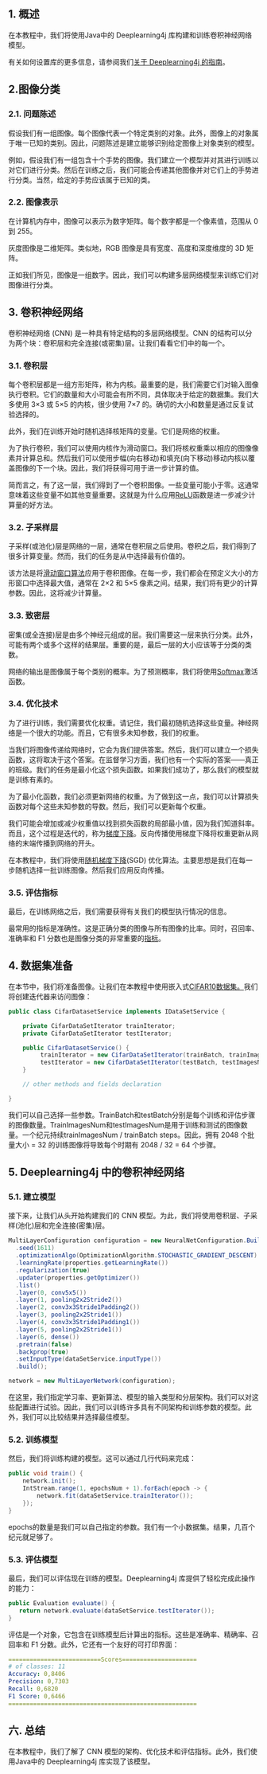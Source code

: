## 1. 概述

在本教程中，我们将使用Java中的 Deeplearning4j 库构建和训练卷积神经网络模型。

有关如何设置库的更多信息，请参阅我们[关于 Deeplearning4j 的指南](https://www.baeldung.com/deeplearning4j)。

## 2.图像分类

### 2.1. 问题陈述

假设我们有一组图像。每个图像代表一个特定类别的对象。此外，图像上的对象属于唯一已知的类别。因此，问题陈述是建立能够识别给定图像上对象类别的模型。

例如，假设我们有一组包含十个手势的图像。我们建立一个模型并对其进行训练以对它们进行分类。然后在训练之后，我们可能会传递其他图像并对它们上的手势进行分类。当然，给定的手势应该属于已知的类。

### 2.2. 图像表示

在计算机内存中，图像可以表示为数字矩阵。每个数字都是一个像素值，范围从 0 到 255。

灰度图像是二维矩阵。类似地，RGB 图像是具有宽度、高度和深度维度的 3D 矩阵。

正如我们所见，图像是一组数字。因此，我们可以构建多层网络模型来训练它们对图像进行分类。

## 3. 卷积神经网络

卷积神经网络 (CNN) 是一种具有特定结构的多层网络模型。CNN 的结构可以分为两个块：卷积层和完全连接(或密集)层。让我们看看它们中的每一个。

### 3.1. 卷积层

每个卷积层都是一组方形矩阵，称为内核。最重要的是，我们需要它们对输入图像执行卷积。它们的数量和大小可能会有所不同，具体取决于给定的数据集。我们大多使用 3×3 或 5×5 的内核，很少使用 7×7 的。确切的大小和数量是通过反复试验选择的。

此外，我们在训练开始时随机选择核矩阵的变量。它们是网络的权重。

为了执行卷积，我们可以使用内核作为滑动窗口。我们将核权重乘以相应的图像像素并计算总和。然后我们可以使用步幅(向右移动)和填充(向下移动)移动内核以覆盖图像的下一个块。因此，我们将获得可用于进一步计算的值。

简而言之，有了这一层，我们得到了一个卷积图像。一些变量可能小于零。这通常意味着这些变量不如其他变量重要。这就是为什么应用[ReLU](https://en.wikipedia.org/wiki/Rectifier_(neural_networks))函数是进一步减少计算量的好方法。

### 3.2. 子采样层

子采样(或池化)层是网络的一层，通常在卷积层之后使用。卷积之后，我们得到了很多计算变量。然而，我们的任务是从中选择最有价值的。

该方法是将[滑动窗口算法](https://www.baeldung.com/cs/sliding-window-algorithm)应用于卷积图像。在每一步，我们都会在预定义大小的方形窗口中选择最大值，通常在 2×2 和 5×5 像素之间。结果，我们将有更少的计算参数。因此，这将减少计算量。

### 3.3. 致密层

密集(或全连接)层是由多个神经元组成的层。我们需要这一层来执行分类。此外，可能有两个或多个这样的结果层。重要的是，最后一层的大小应该等于分类的类数。

网络的输出是图像属于每个类别的概率。为了预测概率，我们将使用[Softmax](https://en.wikipedia.org/wiki/Softmax_function)激活函数。

### 3.4. 优化技术

为了进行训练，我们需要优化权重。请记住，我们最初随机选择这些变量。神经网络是一个很大的功能。而且，它有很多未知参数，我们的权重。

当我们将图像传递给网络时，它会为我们提供答案。然后，我们可以建立一个损失函数，这将取决于这个答案。在监督学习方面，我们也有一个实际的答案——真正的班级。我们的任务是最小化这个损失函数。如果我们成功了，那么我们的模型就是训练有素的。

为了最小化函数，我们必须更新网络的权重。为了做到这一点，我们可以计算损失函数对每个这些未知参数的导数。然后，我们可以更新每个权重。

我们可能会增加或减少权重值以找到损失函数的局部最小值，因为我们知道斜率。而且，这个过程是迭代的，称为[梯度下降](https://www.baeldung.com/java-gradient-descent)。反向传播使用梯度下降将权重更新从网络的末端传播到网络的开头。

在本教程中，我们将使用[随机梯度下降](https://en.wikipedia.org/wiki/Stochastic_gradient_descent)(SGD) 优化算法。主要思想是我们在每一步随机选择一批训练图像。然后我们应用反向传播。

### 3.5. 评估指标

最后，在训练网络之后，我们需要获得有关我们的模型执行情况的信息。

最常用的指标是准确性。这是正确分类的图像与所有图像的比率。同时，召回率、准确率和 F1 分数也是图像分类的非常重要的[指标](https://medium.com/analytics-vidhya/confusion-matrix-accuracy-precision-recall-f1-score-ade299cf63cd)。

## 4. 数据集准备

在本节中，我们将准备图像。让我们在本教程中使用嵌入式[CIFAR10数据集。](https://en.wikipedia.org/wiki/CIFAR-10)我们将创建迭代器来访问图像：

```java
public class CifarDatasetService implements IDataSetService {

    private CifarDataSetIterator trainIterator;
    private CifarDataSetIterator testIterator;

    public CifarDatasetService() {
         trainIterator = new CifarDataSetIterator(trainBatch, trainImagesNum, true);
         testIterator = new CifarDataSetIterator(testBatch, testImagesNum, false);
    }

    // other methods and fields declaration

}
```

我们可以自己选择一些参数。TrainBatch和testBatch分别是每个训练和评估步骤的图像数量。TrainImagesNum和testImagesNum是用于训练和测试的图像数量。一个纪元持续trainImagesNum / trainBatch steps。因此，拥有 2048 个批量大小 = 32 的训练图像将导致每个时期有 2048 / 32 = 64 个步骤。

## 5. Deeplearning4j 中的卷积神经网络

### 5.1. 建立模型

接下来，让我们从头开始构建我们的 CNN 模型。为此，我们将使用卷积层、子采样(池化)层和完全连接(密集)层。

```java
MultiLayerConfiguration configuration = new NeuralNetConfiguration.Builder()
  .seed(1611)
  .optimizationAlgo(OptimizationAlgorithm.STOCHASTIC_GRADIENT_DESCENT)
  .learningRate(properties.getLearningRate())
  .regularization(true)
  .updater(properties.getOptimizer())
  .list()
  .layer(0, conv5x5())
  .layer(1, pooling2x2Stride2())
  .layer(2, conv3x3Stride1Padding2())
  .layer(3, pooling2x2Stride1())
  .layer(4, conv3x3Stride1Padding1())
  .layer(5, pooling2x2Stride1())
  .layer(6, dense())
  .pretrain(false)
  .backprop(true)
  .setInputType(dataSetService.inputType())
  .build();

network = new MultiLayerNetwork(configuration);
```

在这里，我们指定学习率、更新算法、模型的输入类型和分层架构。我们可以对这些配置进行试验。因此，我们可以训练许多具有不同架构和训练参数的模型。此外，我们可以比较结果并选择最佳模型。

### 5.2. 训练模型

然后，我们将训练构建的模型。这可以通过几行代码来完成：

```java
public void train() {
    network.init();    
    IntStream.range(1, epochsNum + 1).forEach(epoch -> {
        network.fit(dataSetService.trainIterator());
    });
}
```

epochs的数量是我们可以自己指定的参数。我们有一个小数据集。结果，几百个纪元就足够了。

### 5.3. 评估模型

最后，我们可以评估现在训练的模型。Deeplearning4j 库提供了轻松完成此操作的能力：

```java
public Evaluation evaluate() {
   return network.evaluate(dataSetService.testIterator());
}
```

评估是一个对象，它包含在训练模型后计算出的指标。这些是准确率、精确率、召回率和 F1 分数。此外，它还有一个友好的可打印界面：

```yaml
==========================Scores=====================
# of classes: 11
Accuracy: 0,8406
Precision: 0,7303
Recall: 0,6820
F1 Score: 0,6466
=====================================================
```

## 六. 总结

在本教程中，我们了解了 CNN 模型的架构、优化技术和评估指标。此外，我们使用Java中的 Deeplearning4j 库实现了该模型。